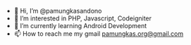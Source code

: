 - 👋 Hi, I’m @pamungkasandono
- 👀 I’m interested in PHP, Javascript, Codeigniter
- 🌱 I’m currently learning Android Development
- 📫 How to reach me my gmail pamungkas.org@gmail.com

<!---
pamungkasandono/pamungkasandono is a ✨ special ✨ repository because its `README.md` (this file) appears on your GitHub profile.
You can click the Preview link to take a look at your changes.
--->
